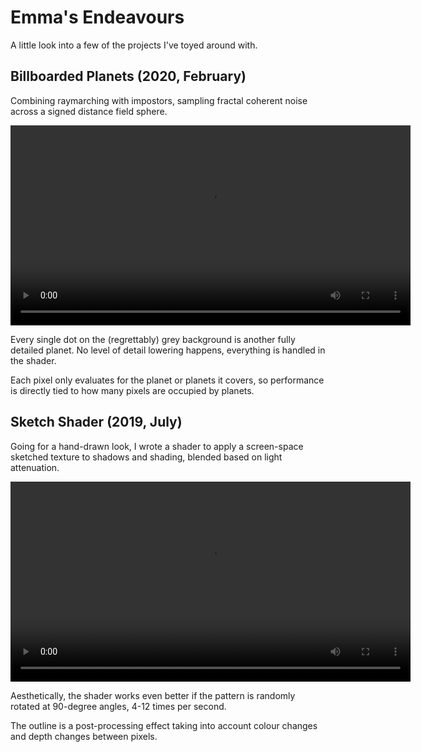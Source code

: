 # Emma's Endeavours

A little look into a few of the projects I've toyed around with.

## Billboarded Planets (2020, February)

Combining raymarching with impostors, sampling fractal coherent noise across a signed distance field sphere.

<video width="640" controls>
  <source type="video/webm" src="/files/billboarded-planets.webm">
</video>

Every single dot on the (regrettably) grey background is another fully detailed planet. No level of detail lowering happens, everything is handled in the shader.

Each pixel only evaluates for the planet or planets it covers, so performance is directly tied to how many pixels are occupied by planets.



## Sketch Shader (2019, July)

Going for a hand-drawn look, I wrote a shader to apply a screen-space sketched texture to shadows and shading, blended based on light attenuation.

<video width="640" controls>
	<source type="video/webm" src="/files/sketch-shader.webm">
</video>

Aesthetically, the shader works even better if the pattern is randomly rotated at 90-degree angles, 4-12 times per second.

The outline is a post-processing effect taking into account colour changes and depth changes between pixels.
